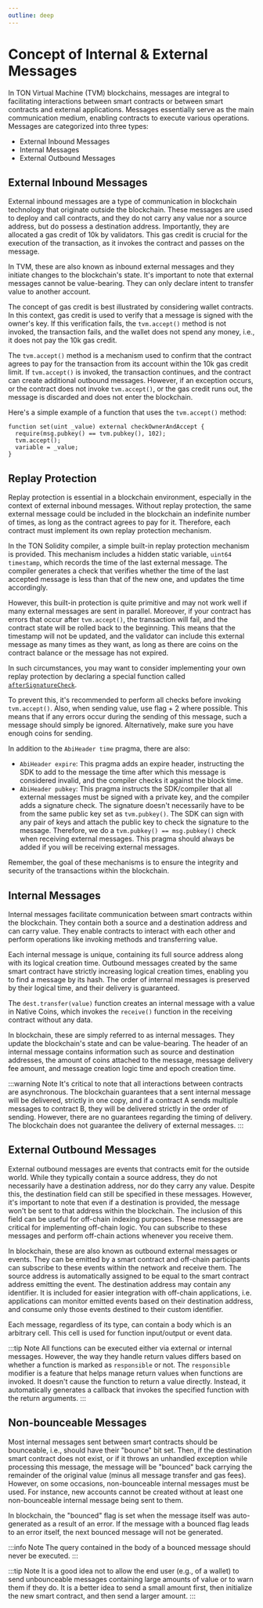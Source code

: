 ```yaml
---
outline: deep
---
```


# Concept of Internal & External Messages

In TON Virtual Machine (TVM) blockchains, messages are integral to facilitating interactions between smart contracts or between smart contracts and external applications. Messages essentially serve as the main communication medium, enabling contracts to execute various operations. Messages are categorized into three types:

- External Inbound Messages
- Internal Messages
- External Outbound Messages

## External Inbound Messages

External inbound messages are a type of communication in blockchain technology that originate outside the blockchain. These messages are used to deploy and call contracts, and they do not carry any value nor a source address, but do possess a destination address. Importantly, they are allocated a gas credit of 10k by validators. This gas credit is crucial for the execution of the transaction, as it invokes the contract and passes on the message.

In TVM, these are also known as inbound external messages and they initiate changes to the blockchain's state. It's important to note that external messages cannot be value-bearing. They can only declare intent to transfer value to another account.

The concept of gas credit is best illustrated by considering wallet contracts. In this context, gas credit is used to verify that a message is signed with the owner's key. If this verification fails, the `tvm.accept()` method is not invoked, the transaction fails, and the wallet does not spend any money, i.e., it does not pay the 10k gas credit.

The `tvm.accept()` method is a mechanism used to confirm that the contract agrees to pay for the transaction from its account within the 10k gas credit limit. If `tvm.accept()` is invoked, the transaction continues, and the contract can create additional outbound messages. However, if an exception occurs, or the contract does not invoke `tvm.accept()`, or the gas credit runs out, the message is discarded and does not enter the blockchain.

Here's a simple example of a function that uses the `tvm.accept()` method:

```solidity
function set(uint _value) external checkOwnerAndAccept {
  require(msg.pubkey() == tvm.pubkey(), 102);
  tvm.accept();
  variable = _value;
}
```

## Replay Protection

Replay protection is essential in a blockchain environment, especially in the context of external inbound messages. Without replay protection, the same external message could be included in the blockchain an indefinite number of times, as long as the contract agrees to pay for it. Therefore, each contract must implement its own replay protection mechanism.

In the TON Solidity compiler, a simple built-in replay protection mechanism is provided. This mechanism includes a hidden static variable, `uint64 timestamp`, which records the time of the last external message. The compiler generates a check that verifies whether the time of the last accepted message is less than that of the new one, and updates the time accordingly.

However, this built-in protection is quite primitive and may not work well if many external messages are sent in parallel. Moreover, if your contract has errors that occur after `tvm.accept()`, the transaction will fail, and the contract state will be rolled back to the beginning. This means that the timestamp will not be updated, and the validator can include this external message as many times as they want, as long as there are coins on the contract balance or the message has not expired.

In such circumstances, you may want to consider implementing your own replay protection by declaring a special function called [`afterSignatureCheck`](https://github.com/tonlabs/TON-Solidity-Compiler/blob/master/API.md#aftersignaturecheck).

To prevent this, it's recommended to perform all checks before invoking `tvm.accept()`. Also, when sending value, use flag + 2 where possible. This means that if any errors occur during the sending of this message, such a message should simply be ignored. Alternatively, make sure you have enough coins for sending.

In addition to the `AbiHeader time` pragma, there are also:

- `AbiHeader expire`: This pragma adds an expire header, instructing the SDK to add to the message the time after which this message is considered invalid, and the compiler checks it against the block time.
- `AbiHeader pubkey`: This pragma instructs the SDK/compiler that all external messages must be signed with a private key, and the compiler adds a signature check. The signature doesn't necessarily have to be from the same public key set as `tvm.pubkey()`. The SDK can sign with any pair of keys and attach the public key to check the signature to the message. Therefore, we do a `tvm.pubkey() == msg.pubkey()` check when receiving external messages. This pragma should always be added if you will be receiving external messages.

Remember, the goal of these mechanisms is to ensure the integrity and security of the transactions within the blockchain.

## Internal Messages

Internal messages facilitate communication between smart contracts within the blockchain. They contain both a source and a destination address and can carry value. They enable contracts to interact with each other and perform operations like invoking methods and transferring value.

Each internal message is unique, containing its full source address along with its logical creation time. Outbound messages created by the same smart contract have strictly increasing logical creation times, enabling you to find a message by its hash. The order of internal messages is preserved by their logical time, and their delivery is guaranteed.

The `dest.transfer(value)` function creates an internal message with a value in Native Coins, which invokes the `receive()` function in the receiving contract without any data.

In blockchain, these are simply referred to as internal messages. They update the blockchain's state and can be value-bearing. The header of an internal message contains information such as source and destination addresses, the amount of coins attached to the message, message delivery fee amount, and message creation logic time and epoch creation time.

:::warning Note
It's critical to note that all interactions between contracts are asynchronous. The blockchain guarantees that a sent internal message will be delivered, strictly in one copy, and if a contract A sends multiple messages to contract B, they will be delivered strictly in the order of sending. However, there are no guarantees regarding the timing of delivery. The blockchain does not guarantee the delivery of external messages.
:::

## External Outbound Messages

External outbound messages are events that contracts emit for the outside world. While they typically contain a source address, they do not necessarily have a destination address, nor do they carry any value. Despite this, the destination field can still be specified in these messages. However, it's important to note that even if a destination is provided, the message won't be sent to that address within the blockchain. The inclusion of this field can be useful for off-chain indexing purposes. These messages are critical for implementing off-chain logic. You can subscribe to these messages and perform off-chain actions whenever you receive them.

In blockchain, these are also known as outbound external messages or events. They can be emitted by a smart contract and off-chain participants can subscribe to these events within the network and receive them. The source address is automatically assigned to be equal to the smart contract address emitting the event. The destination address may contain any identifier. It is included for easier integration with off-chain applications, i.e. applications can monitor emitted events based on their destination address, and consume only those events destined to their custom identifier.

Each message, regardless of its type, can contain a body which is an arbitrary cell. This cell is used for function input/output or event data.

:::tip Note
All functions can be executed either via external or internal messages. However, the way they handle return values differs based on whether a function is marked as `responsible` or not. The `responsible` modifier is a feature that helps manage return values when functions are invoked. It doesn't cause the function to return a value directly. Instead, it automatically generates a callback that invokes the specified function with the return arguments.
:::

## Non-bounceable Messages

Most internal messages sent between smart contracts should be bounceable, i.e., should have their "bounce" bit set. Then, if the destination smart contract does not exist, or if it throws an unhandled exception while processing this message, the message will be "bounced" back carrying the remainder of the original value (minus all message transfer and gas fees). However, on some occasions, non-bounceable internal messages must be used. For instance, new accounts cannot be created without at least one non-bounceable internal message being sent to them.

In blockchain, the "bounced" flag is set when the message itself was auto-generated as a result of an error. If the message with a bounced flag leads to an error itself, the next bounced message will not be generated.

:::info Note
The query contained in the body of a bounced message should never be executed.
:::

:::tip Note
It is a good idea not to allow the end user (e.g., of a wallet) to send unbounceable messages containing large amounts of value or to warn them if they do. It is a better idea to send a small amount first, then initialize the new smart contract, and then send a larger amount.
:::
